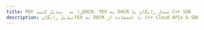 ---title: PDF را به  تبدیل کنیدDOCM، TEX به DOCM مبدل رایگان یا C++ SDKdescription: تبدیل رایگانTEX به DOCM با استفاده از C++ Cloud APIs & SDK همچنین اسناد PDF را در Cloud ایجاد، ویرایش و رندر کنید.---